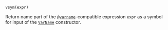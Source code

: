 ```
vsym(expr)
```

Return name part of the [`@varname`](@ref)-compatible expression `expr` as a symbol for input of the [`VarName`](@ref) constructor.
